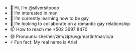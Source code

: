 - 👋 Hi, I’m @silversitoooo
- 👀 I’m interested in men
- 🌱 I’m currently learning how to be gay
- 💞️ I’m looking to collaborate on a romantic gay relationship 
- 📫 How to reach me +502 3697 8470
- 😄 Pronouns: she/her/zim/zip/uvg/martin/mar/ic/a
- ⚡ Fun fact: My real name is Ariel

<!---
silversitoooo/silversitoooo is a ✨ special ✨ repository because its `README.md` (this file) appears on your GitHub profile.
You can click the Preview link to take a look at your changes.
--->
